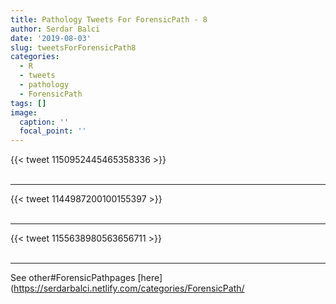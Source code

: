 ```yaml
---
title: Pathology Tweets For ForensicPath - 8
author: Serdar Balci
date: '2019-08-03'
slug: tweetsForForensicPath8
categories:
  - R
  - tweets
  - pathology
  - ForensicPath
tags: []
image:
  caption: ''
  focal_point: ''
---
```



{{< tweet 1150952445465358336 >}}
<br>
<br>
<hr>
{{< tweet 1144987200100155397 >}}
<br>
<br>
<hr>
{{< tweet 1155638980563656711 >}}
<br>
<br>
<hr>


See other#ForensicPathpages [here](https://serdarbalci.netlify.com/categories/ForensicPath/
